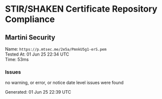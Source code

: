 # STIR/SHAKEN Certificate Repository Compliance

## Martini Security

Name: `https://p.mtsec.me/2e5a/PmnkU5g1-erS.pem`\
Tested At: 01 Jun 25 22:34 UTC\
Time: 53ms

### Issues

no warning, or error, or notice date level issues were found

Generated: 01 Jun 25 22:39 UTC